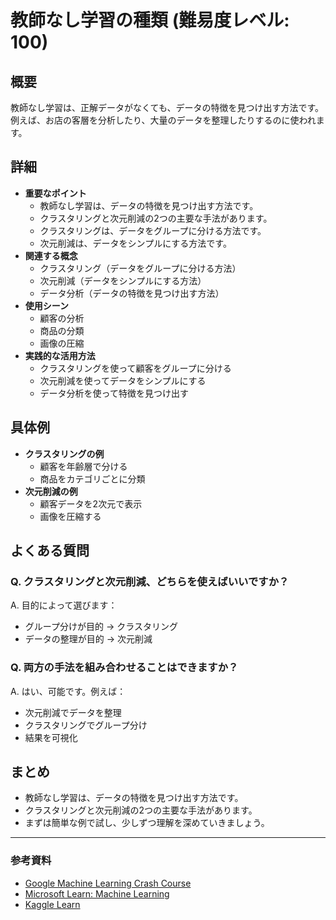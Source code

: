 # 教師なし学習の種類 (難易度レベル: 100)

## 概要
教師なし学習は、正解データがなくても、データの特徴を見つけ出す方法です。例えば、お店の客層を分析したり、大量のデータを整理したりするのに使われます。

## 詳細
- **重要なポイント**
  - 教師なし学習は、データの特徴を見つけ出す方法です。
  - クラスタリングと次元削減の2つの主要な手法があります。
  - クラスタリングは、データをグループに分ける方法です。
  - 次元削減は、データをシンプルにする方法です。
- **関連する概念**
  - クラスタリング（データをグループに分ける方法）
  - 次元削減（データをシンプルにする方法）
  - データ分析（データの特徴を見つけ出す方法）
- **使用シーン**
  - 顧客の分析
  - 商品の分類
  - 画像の圧縮
- **実践的な活用方法**
  - クラスタリングを使って顧客をグループに分ける
  - 次元削減を使ってデータをシンプルにする
  - データ分析を使って特徴を見つけ出す

## 具体例
- **クラスタリングの例**
  - 顧客を年齢層で分ける
  - 商品をカテゴリごとに分類
- **次元削減の例**
  - 顧客データを2次元で表示
  - 画像を圧縮する

## よくある質問
### Q. クラスタリングと次元削減、どちらを使えばいいですか？
A. 目的によって選びます：
- グループ分けが目的 → クラスタリング
- データの整理が目的 → 次元削減

### Q. 両方の手法を組み合わせることはできますか？
A. はい、可能です。例えば：
- 次元削減でデータを整理
- クラスタリングでグループ分け
- 結果を可視化

## まとめ
- 教師なし学習は、データの特徴を見つけ出す方法です。
- クラスタリングと次元削減の2つの主要な手法があります。
- まずは簡単な例で試し、少しずつ理解を深めていきましょう。

---

### 参考資料
- [Google Machine Learning Crash Course](https://developers.google.com/machine-learning/crash-course)
- [Microsoft Learn: Machine Learning](https://docs.microsoft.com/learn/paths/get-started-with-artificial-intelligence-on-azure/)
- [Kaggle Learn](https://www.kaggle.com/learn) 
